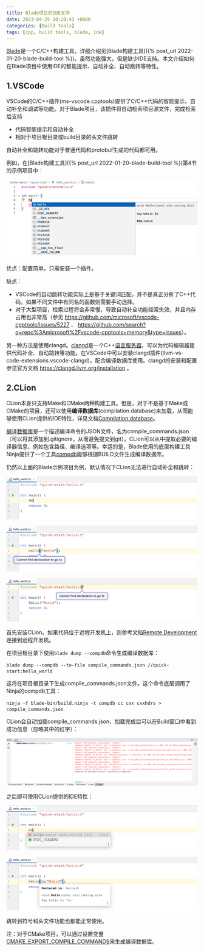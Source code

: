 ```yaml
---
title: Blade项目的IDE支持
date: 2023-04-25 10:20:43 +0800
categories: [Build Tools]
tags: [cpp, build tools, blade, ide]
---
```

[Blade](https://github.com/chen3feng/blade-build)是一个C/C++构建工具，详细介绍见[Blade构建工具]({% post_url 2022-01-20-blade-build-tool %})。虽然功能强大，但是缺少IDE支持。本文介绍如何在Blade项目中使用IDE的智能提示、自动补全、自动跳转等特性。

## 1.VSCode
VSCode的C/C++插件(ms-vscode.cpptools)提供了C/C++代码的智能提示、自动补全和调试等功能。对于Blade项目，该插件将自动检索项目源文件，完成检索后支持
* 代码智能提示和自动补全
* 相对于项目根目录或build目录的头文件跳转

自动补全和跳转功能对于普通代码和protobuf生成的代码都可用。

例如，在[Blade构建工具]({% post_url 2022-01-20-blade-build-tool %})第4节的示例项目中：

![VSCode自动补全](/assets/images/blade-project-ide-support/VSCode自动补全.png)

优点：配置简单，只需安装一个插件。

缺点：
* VSCode的自动跳转功能实际上是基于关键词匹配，并不是真正分析了C++代码。如果不同文件中有同名的函数则需要手动选择。
* 对于大型项目，检索过程将会非常慢，导致自动补全功能经常失效，并且内存占用也非常高（参见 <https://github.com/microsoft/vscode-cpptools/issues/5227> 、 <https://github.com/search?q=repo%3Amicrosoft%2Fvscode-cpptools+memory&type=issues>）。

另一种方法是使用clangd。[clangd](https://clangd.llvm.org/)是一个C++[语言服务器](https://microsoft.github.io/language-server-protocol/)，可以为代码编辑器提供代码补全、自动跳转等功能。在VSCode中可以安装clangd插件(llvm-vs-code-extensions.vscode-clangd)，配合编译数据库使用。clangd的安装和配置参见官方文档 <https://clangd.llvm.org/installation> 。

## 2.CLion
CLion本身只支持Make和CMake两种构建工具。但是，对于不是基于Make或CMake的项目，还可以使用**编译数据库**(compilation database)来加载，从而能够使用CLion提供的IDE特性，详见文档[Compilation database](https://www.jetbrains.com/help/clion/compilation-database.html)。

[编译数据库](https://clang.llvm.org/docs/JSONCompilationDatabase.html)是一个描述编译命令的JSON文件，名为compile_commands.json（可以将其添加到.gitignore，从而避免提交到git）。CLion可以从中提取必要的编译器信息，例如包含路径、编译选项等。幸运的是，Blade使用的底层构建工具Ninja提供了一个工具[compdb](https://ninja-build.org/manual.html#_extra_tools)能够根据BUILD文件生成编译数据库。

仍然以上面的Blade示例项目为例，默认情况下CLion无法进行自动补全和跳转：

![无法自动补全](/assets/images/blade-project-ide-support/无法自动补全.png)

![无法跳转到符号](/assets/images/blade-project-ide-support/无法跳转到符号.png)

![无法跳转到头文件](/assets/images/blade-project-ide-support/无法跳转到头文件.png)

首先安装CLion。如果代码位于远程开发机上，则参考文档[Remote Development](https://www.jetbrains.com/help/idea/2023.1/remote.html)连接到远程开发机。

在项目根目录下使用`blade dump --compdb`命令生成编译数据库：

```shell
blade dump --compdb --to-file compile_commands.json //quick-start:hello_world
```

这将在项目根目录下生成compile_commands.json文件。这个命令底层调用了Ninja的compdb工具：

```shell
ninja -f blade-bin/build.ninja -t compdb cc cxx cxxhdrs > compile_commands.json
```

CLion会自动加载compile_commands.json，加载完成后可以在Build窗口中看到成功信息（忽略其中的红字）：

![导入成功](/assets/images/blade-project-ide-support/导入成功.png)

之后即可使用CLion提供的IDE特性：

![CLion自动补全](/assets/images/blade-project-ide-support/CLion自动补全.png)

![CLion智能提示](/assets/images/blade-project-ide-support/CLion智能提示.png)

跳转到符号和头文件功能也都能正常使用。

注：对于CMake项目，可以通过设置变量[CMAKE_EXPORT_COMPILE_COMMANDS](https://cmake.org/cmake/help/latest/variable/CMAKE_EXPORT_COMPILE_COMMANDS.html)来生成编译数据库。
